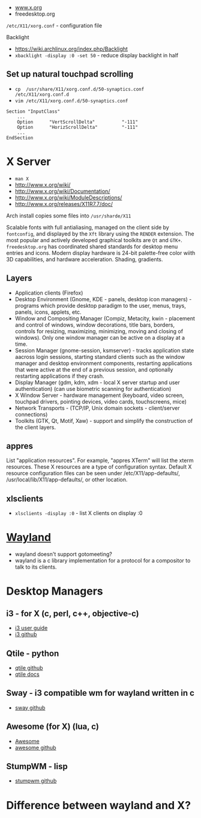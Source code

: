 - www.x.org
- freedesktop.org

`/etc/X11/xorg.conf` - configuration file

Backlight
- https://wiki.archlinux.org/index.php/Backlight
- `xbacklight -display :0 -set 50` - reduce display backlight in half

## Set up natural touchpad scrolling
- `cp  /usr/share/X11/xorg.conf.d/50-synaptics.conf /etc/X11/xorg.conf.d`
- `vim /etc/X11/xorg.conf.d/50-synaptics.conf`

```
Section "InputClass"
    ...
    Option      "VertScrollDelta"          "-111"
    Option      "HorizScrollDelta"         "-111"
    ...
EndSection
```
# X Server
- `man X` 
- http://www.x.org/wiki/
- http://www.x.org/wiki/Documentation/
- http://www.x.org/wiki/ModuleDescriptions/
- http://www.x.org/releases/X11R7.7/doc/
 
Arch install copies some files into `/usr/sharde/X11`

Scalable fonts with full antialiasing, managed on the client side by `fontconfig`, and displayed by the `Xft` library using the `RENDER` extension. The most popular and actively developed graphical toolkits are `Qt` and `GTK+`. `freedesktop.org` has coordinated shared standards for desktop menu entries and icons. Modern display hardware is 24-bit palette-free color wiith 3D capabilities, and hardware acceleration. Shading, gradients.

## Layers
- Application clients (Firefox)
- Desktop Environment (Gnome, KDE - panels, desktop icon managers) - programs which provide desktop paradigm to the user, menus, trays, panels, icons, applets, etc.
- Window and Compositing Manager (Compiz, Metacity, kwin - placement and control of windows, window decorations, title bars, borders, controls for resizing, maximizing, minimizing, moving and closing of windows). Only one window manager can be active on a display at a time.
- Session Manager (gnome-session, ksmserver) - tracks application state aacross login sessions, starting standard clients such as the window manager and desktop environment components, restarting applications that were active at the end of a previous session, and optionally restarting applications if they crash.
- Display Manager (gdm, kdm, xdm - local X server startup and user authentication) (can use biometric scanning for authentication)
- X Window Server - hardware management (keyboard, video screen, touchpad drivers, pointing devices, video cards, touchscreens, mice)
- Network Transports - (TCP/IP, Unix domain sockets - client/server connections)
- Toolkits (GTK, Qt, Motif, Xaw) - support and simplify the construction of the client layers.

## appres

List "application resources". For example, "appres XTerm" will list the xterm resources. These X resources are a type of configuration syntax. Default X resource configuration files can be seen under /etc/X11/app-defaults/, /usr/local/lib/X11/app-defaults/, or other location.

## xlsclients
- `xlsclients -display :0` - list X clients on display :0

# [Wayland](https://wayland.freedesktop.org/)
- wayland doesn't support gotomeeting?
- wayland is a c library implementation for a protocol for a compositor to talk to its clients.

# Desktop Managers
## i3 - for X (c, perl, c++, objective-c)
- [i3 user guide](http://i3wm.org/docs/userguide.html)
- [i3 github](https://github.com/i3/i3)

## Qtile - python
- [qtile github](https://github.com/qtile/qtile)
- [qtile docs](http://docs.qtile.org/en/latest/)

## Sway - i3 compatible wm for wayland written in c
- [sway github](https://github.com/SirCmpwn/sway)

## Awesome (for X) (lua, c)
- [Awesome](https://awesomewm.org/)
- [awesome github](https://awesomewm.org/)

## StumpWM - lisp
- [stumpwm github](https://github.com/stumpwm/stumpwm)

# Difference between wayland and X?
